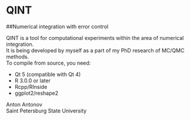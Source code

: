 QINT
====
##Numerical integration with error control


QINT is a tool for computational experiments within the area of numerical integration.  
It is being developed by myself as a part of my PhD research of MC/QMC methods.  
To compile from source, you need:
 * Qt 5 (compatible with Qt 4)
 * R 3.0.0 or later
 * Rcpp/RInside
 * ggplot2/reshape2
 
Anton Antonov  
Saint Petersburg State University
